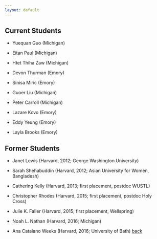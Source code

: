 ```yaml
---
layout: default
---
```


## Current Students

- Yuequan Guo (Michigan)

- Eitan Paul (Michigan)

- Htet Thiha Zaw (Michigan)

- Devon Thurman (Emory)

- Sinisa Miric (Emory)

- Guoer Liu (Michigan)

- Peter Carroll (Michigan)

- Lazare Kovo (Emory)

- Eddy Yeung (Emory)

- Layla Brooks (Emory)

## Former Students

- Janet Lewis (Harvard, 2012; George Washington University)

- Sarah Shehabuddin (Harvard, 2012; Asian University for Women, Bangladesh)

- Cathering Kelly (Harvard, 2013; first placement, postdoc WUSTL)

- Christopher Rhodes (Harvard, 2015; first placement, postdoc Holy Cross)

- Julie K. Faller (Harvard, 2015; first placement, Wellspring)

- Noah L. Nathan (Harvard, 2016; Michigan)

- Ana Catalano Weeks (Harvard, 2016; University of Bath)
[back](./)
